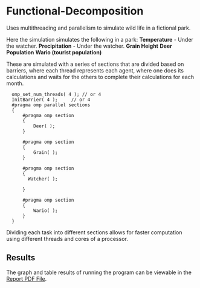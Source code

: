 # Functional-Decomposition
Uses multithreading and parallelism to simulate wild life in a fictional park.

Here the simulation simulates the following in a park:
**Temperature** - Under the watcher.
**Precipitation** - Under the watcher.
**Grain Height**
**Deer Population**
**Wario (tourist population)**

These are simulated with a series of sections that are divided based on barriers, where each thread represents each agent, where one does its calculations and waits for the others to complete their calculations for each month.

```
  omp_set_num_threads( 4 );	// or 4
  InitBarrier( 4 );		// or 4
  #pragma omp parallel sections
  {
	  #pragma omp section
	  {
		  Deer( );
	  }

	  #pragma omp section
	  {
		  Grain( );
	  }

	  #pragma omp section
	  {
	    Watcher( );

	  }

	  #pragma omp section
	  {
		  Wario( );
	  }
  }
```

Dividing each task into different sections allows for faster computation using different threads and cores of a processor.

## Results
The graph and table results of running the program can be viewable in the [Report PDF File](https://github.com/andrew-sabin/Functional-Decomposition/blob/main/Proj02.pdf).
